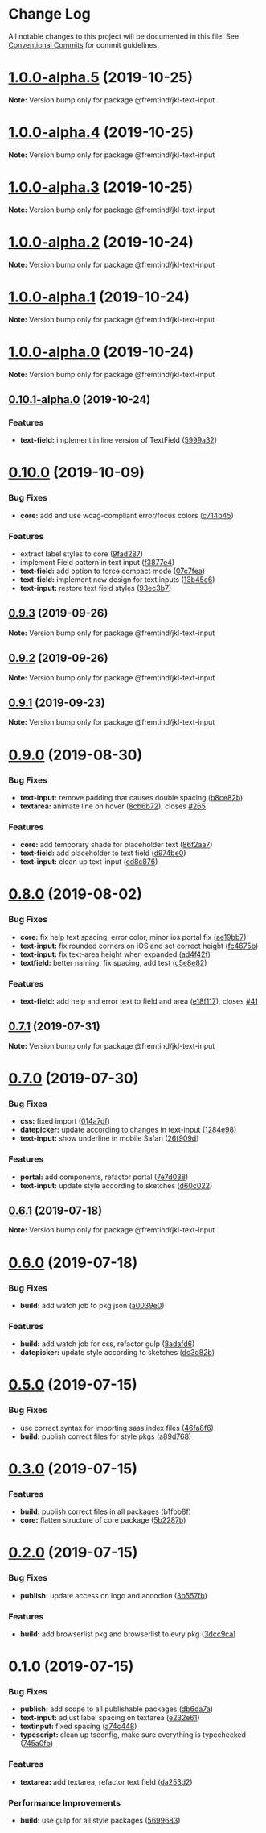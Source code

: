 # Change Log

All notable changes to this project will be documented in this file.
See [Conventional Commits](https://conventionalcommits.org) for commit guidelines.

# [1.0.0-alpha.5](https://github.com/fremtind/jokul/compare/@fremtind/jkl-text-input@1.0.0-alpha.4...@fremtind/jkl-text-input@1.0.0-alpha.5) (2019-10-25)

**Note:** Version bump only for package @fremtind/jkl-text-input





# [1.0.0-alpha.4](https://github.com/fremtind/jokul/compare/@fremtind/jkl-text-input@1.0.0-alpha.3...@fremtind/jkl-text-input@1.0.0-alpha.4) (2019-10-25)

**Note:** Version bump only for package @fremtind/jkl-text-input





# [1.0.0-alpha.3](https://github.com/fremtind/jokul/compare/@fremtind/jkl-text-input@1.0.0-alpha.2...@fremtind/jkl-text-input@1.0.0-alpha.3) (2019-10-25)

**Note:** Version bump only for package @fremtind/jkl-text-input





# [1.0.0-alpha.2](https://github.com/fremtind/jokul/compare/@fremtind/jkl-text-input@1.0.0-alpha.1...@fremtind/jkl-text-input@1.0.0-alpha.2) (2019-10-24)

**Note:** Version bump only for package @fremtind/jkl-text-input





# [1.0.0-alpha.1](https://github.com/fremtind/jokul/compare/@fremtind/jkl-text-input@1.0.0-alpha.0...@fremtind/jkl-text-input@1.0.0-alpha.1) (2019-10-24)

**Note:** Version bump only for package @fremtind/jkl-text-input





# [1.0.0-alpha.0](https://github.com/fremtind/jokul/compare/@fremtind/jkl-text-input@0.10.1-alpha.0...@fremtind/jkl-text-input@1.0.0-alpha.0) (2019-10-24)

**Note:** Version bump only for package @fremtind/jkl-text-input





## [0.10.1-alpha.0](https://github.com/fremtind/jokul/compare/@fremtind/jkl-text-input@0.10.0...@fremtind/jkl-text-input@0.10.1-alpha.0) (2019-10-24)


### Features

* **text-field:** implement in line version of TextField ([5999a32](https://github.com/fremtind/jokul/commit/5999a32))





# [0.10.0](https://github.com/fremtind/jokul/compare/@fremtind/jkl-text-input@0.9.3...@fremtind/jkl-text-input@0.10.0) (2019-10-09)


### Bug Fixes

* **core:** add and use wcag-compliant error/focus colors ([c714b45](https://github.com/fremtind/jokul/commit/c714b45))


### Features

* extract label styles to core ([9fad287](https://github.com/fremtind/jokul/commit/9fad287))
* implement Field pattern in text input ([f3877e4](https://github.com/fremtind/jokul/commit/f3877e4))
* **text-field:** add option to force compact mode ([07c7fea](https://github.com/fremtind/jokul/commit/07c7fea))
* **text-field:** implement new design for text inputs ([13b45c6](https://github.com/fremtind/jokul/commit/13b45c6))
* **text-input:** restore text field styles ([93ec3b7](https://github.com/fremtind/jokul/commit/93ec3b7))





## [0.9.3](https://github.com/fremtind/jokul/compare/@fremtind/jkl-text-input@0.9.2...@fremtind/jkl-text-input@0.9.3) (2019-09-26)

**Note:** Version bump only for package @fremtind/jkl-text-input





## [0.9.2](https://github.com/fremtind/jokul/compare/@fremtind/jkl-text-input@0.9.1...@fremtind/jkl-text-input@0.9.2) (2019-09-26)

**Note:** Version bump only for package @fremtind/jkl-text-input





## [0.9.1](https://github.com/fremtind/jokul/compare/@fremtind/jkl-text-input@0.9.0...@fremtind/jkl-text-input@0.9.1) (2019-09-23)

**Note:** Version bump only for package @fremtind/jkl-text-input





# [0.9.0](https://github.com/fremtind/jokul/compare/@fremtind/jkl-text-input@0.8.0...@fremtind/jkl-text-input@0.9.0) (2019-08-30)


### Bug Fixes

* **text-input:** remove padding that causes double spacing ([b8ce82b](https://github.com/fremtind/jokul/commit/b8ce82b))
* **textarea:** animate line on hover ([8cb6b72](https://github.com/fremtind/jokul/commit/8cb6b72)), closes [#265](https://github.com/fremtind/jokul/issues/265)


### Features

* **core:** add temporary shade for placeholder text ([86f2aa7](https://github.com/fremtind/jokul/commit/86f2aa7))
* **text-field:** add placeholder to text field ([d974be0](https://github.com/fremtind/jokul/commit/d974be0))
* **text-input:** clean up text-input ([cd8c876](https://github.com/fremtind/jokul/commit/cd8c876))





# [0.8.0](https://github.com/fremtind/jokul/compare/@fremtind/jkl-text-input@0.7.1...@fremtind/jkl-text-input@0.8.0) (2019-08-02)


### Bug Fixes

* **core:** fix help text spacing, error color, minor ios portal fix ([ae19bb7](https://github.com/fremtind/jokul/commit/ae19bb7))
* **text-input:** fix rounded corners on iOS and set correct height ([fc4675b](https://github.com/fremtind/jokul/commit/fc4675b))
* **text-input:** fix text-area height when expanded ([ad4f42f](https://github.com/fremtind/jokul/commit/ad4f42f))
* **textfield:** better naming, fix spacing, add test ([c5e8e82](https://github.com/fremtind/jokul/commit/c5e8e82))


### Features

* **text-field:** add help and error text to field and area ([e18f117](https://github.com/fremtind/jokul/commit/e18f117)), closes [#41](https://github.com/fremtind/jokul/issues/41)





## [0.7.1](https://github.com/fremtind/jokul/compare/@fremtind/jkl-text-input@0.7.0...@fremtind/jkl-text-input@0.7.1) (2019-07-31)

**Note:** Version bump only for package @fremtind/jkl-text-input





# [0.7.0](https://github.com/fremtind/jokul/compare/@fremtind/jkl-text-input@0.6.1...@fremtind/jkl-text-input@0.7.0) (2019-07-30)


### Bug Fixes

* **css:** fixed import ([014a7df](https://github.com/fremtind/jokul/commit/014a7df))
* **datepicker:** update according to changes in text-input ([1284e98](https://github.com/fremtind/jokul/commit/1284e98))
* **text-input:** show underline in mobile Safari ([26f909d](https://github.com/fremtind/jokul/commit/26f909d))


### Features

* **portal:** add components, refactor portal ([7e7d038](https://github.com/fremtind/jokul/commit/7e7d038))
* **text-input:** update style according to sketches ([d60c022](https://github.com/fremtind/jokul/commit/d60c022))





## [0.6.1](https://github.com/fremtind/jokul/compare/@fremtind/jkl-text-input@0.6.0...@fremtind/jkl-text-input@0.6.1) (2019-07-18)

**Note:** Version bump only for package @fremtind/jkl-text-input





# [0.6.0](https://github.com/fremtind/jokul/compare/@fremtind/jkl-text-input@0.5.0...@fremtind/jkl-text-input@0.6.0) (2019-07-18)


### Bug Fixes

* **build:** add watch job to pkg json ([a0039e0](https://github.com/fremtind/jokul/commit/a0039e0))


### Features

* **build:** add watch job for css, refactor gulp ([8adafd6](https://github.com/fremtind/jokul/commit/8adafd6))
* **datepicker:** update style according to sketches ([dc3d82b](https://github.com/fremtind/jokul/commit/dc3d82b))





# [0.5.0](https://github.com/fremtind/jokul/compare/@fremtind/jkl-text-input@0.3.0...@fremtind/jkl-text-input@0.5.0) (2019-07-15)


### Bug Fixes

* use correct syntax for importing sass index files ([46fa8f6](https://github.com/fremtind/jokul/commit/46fa8f6))
* **build:** publish correct files for style pkgs ([a89d768](https://github.com/fremtind/jokul/commit/a89d768))





# [0.3.0](https://github.com/fremtind/jokul/compare/@fremtind/jkl-text-input@0.2.0...@fremtind/jkl-text-input@0.3.0) (2019-07-15)


### Features

* **build:** publish correct files in all packages ([b1fbb8f](https://github.com/fremtind/jokul/commit/b1fbb8f))
* **core:** flatten structure of core package ([5b2287b](https://github.com/fremtind/jokul/commit/5b2287b))





# [0.2.0](https://github.com/fremtind/jokul/compare/@fremtind/jkl-text-input@0.1.0...@fremtind/jkl-text-input@0.2.0) (2019-07-15)

### Bug Fixes

-   **publish:** update access on logo and accodion ([3b557fb](https://github.com/fremtind/jokul/commit/3b557fb))

### Features

-   **build:** add browserlist pkg and browserlist to evry pkg ([3dcc9ca](https://github.com/fremtind/jokul/commit/3dcc9ca))

# 0.1.0 (2019-07-15)

### Bug Fixes

-   **publish:** add scope to all publishable packages ([db6da7a](https://github.com/fremtind/jokul/commit/db6da7a))
-   **text-input:** adjust label spacing on textarea ([e232e61](https://github.com/fremtind/jokul/commit/e232e61))
-   **textinput:** fixed spacing ([a74c448](https://github.com/fremtind/jokul/commit/a74c448))
-   **typescript:** clean up tsconfig, make sure everything is typechecked ([745a0fb](https://github.com/fremtind/jokul/commit/745a0fb))

### Features

-   **textarea:** add textarea, refactor text field ([da253d2](https://github.com/fremtind/jokul/commit/da253d2))

### Performance Improvements

-   **build:** use gulp for all style packages ([5699683](https://github.com/fremtind/jokul/commit/5699683))
